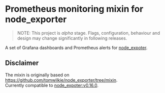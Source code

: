 # Prometheus monitoring mixin for node_exporter

> NOTE: This project is *alpha* stage. Flags, configuration, behaviour and design may change significantly in following releases.

A set of Grafana dashboards and Prometheus alerts for [node_expoter](https://github.com/prometheus/node_exporter).


## Disclaimer
The mixin is originally based on https://github.com/tomwilkie/node_exporter/tree/mixin.  
Currently compatible to [node_expoter:v0.16.0](https://github.com/prometheus/node_exporter/tree/v0.16.0).
